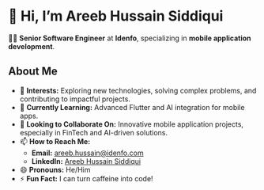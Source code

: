 # 👋 Hi, I’m Areeb Hussain Siddiqui

👨‍💻 **Senior Software Engineer** at **Idenfo**, specializing in **mobile application development**.  

## About Me
- 👀 **Interests:** Exploring new technologies, solving complex problems, and contributing to impactful projects.  
- 🌱 **Currently Learning:** Advanced Flutter and AI integration for mobile apps.  
- 💞️ **Looking to Collaborate On:** Innovative mobile application projects, especially in FinTech and AI-driven solutions.  
- 📫 **How to Reach Me:**  
  - **Email:** areeb.hussain@idenfo.com  
  - **LinkedIn:** [Areeb Hussain Siddiqui](https://www.linkedin.com/in/asiddiqui699)  
- 😄 **Pronouns:** He/Him  
- ⚡ **Fun Fact:** I can turn caffeine into code!  

<!---
areeb-idenfo/areeb-idenfo is a ✨ special ✨ repository because its `README.md` (this file) appears on your GitHub profile.
You can click the Preview link to take a look at your changes.
--->
